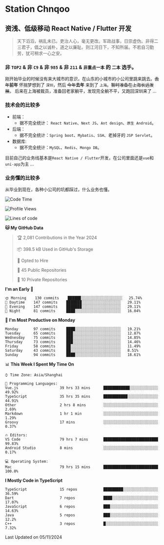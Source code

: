 # Station Chnqoo

## 资浅、低级移动 React Native / Flutter 开发

> 天下滔滔，祸乱未已。吏治人心，毫无更改。军政战事，日崇虚伪。非得二三君子，倡之以诚朴，道之以廉耻。则江河日下，不知所届。不若自习勤劳，犹可稍求一心之安。

### 非 `TOP2` & 非 `C9` & 非 `985` & 非 `211` & `非重点一本` 的 `二本` 选手。

刚开始毕业的时候没有来大城市的意识，在山东的小城市的小公司里跳来跳去。~~去年~~**前年** 怀揣梦想到了 `深圳`，然后 ~~今年~~**去年** 来到了 `上海`。~~暂时准备在上海长远发展~~。
后来在上海被裁员，准备回老家躺平，发现完全躺不平，又跑回深圳来了 ...

### 技术会的比较多

- 前端：
  - 据不完全统计： `React Native`、`Next JS`、`Ant design`、`原生 Android`。
- 后端：
  - 据不完全统计：`Spring boot`、`Mybatis`、`SSH`、老掉牙的 `JSP Servlet`。
- 数据库:
  - 据不完全统计：`MySQL`、`Redis`、`Mongo DB`。

目前自己的业务线基本是`React Native / Flutter`开发，在公司里面还是`vue`和`uni-app`为主 ...

### 业务懂的比较多

从毕业到现在，各种小公司的坑都踩过，什么业务也懂。

<!--START_SECTION:waka-->
![Code Time](http://img.shields.io/badge/Code%20Time-6%2C440%20hrs%2033%20mins-blue)

![Profile Views](http://img.shields.io/badge/Profile%20Views-0-blue)

![Lines of code](https://img.shields.io/badge/From%20Hello%20World%20I%27ve%20Written-464%20Thousand%20lines%20of%20code-blue)

**🐱 My GitHub Data** 

> 🏆 2,081 Contributions in the Year 2024
 > 
> 📦 398.5 kB Used in GitHub's Storage 
 > 
> 💼 Opted to Hire
 > 
> 📜 45 Public Repositories 
 > 
> 🔑 10 Private Repositories  
 > 
**I'm an Early 🐤** 

```text
🌞 Morning    130 commits    ██████░░░░░░░░░░░░░░░░░░░   25.74% 
🌆 Daytime    147 commits    ███████░░░░░░░░░░░░░░░░░░   29.11% 
🌃 Evening    147 commits    ███████░░░░░░░░░░░░░░░░░░   29.11% 
🌙 Night      81 commits     ████░░░░░░░░░░░░░░░░░░░░░   16.04%

```
📅 **I'm Most Productive on Monday** 

```text
Monday       97 commits     ████░░░░░░░░░░░░░░░░░░░░░   19.21% 
Tuesday      65 commits     ███░░░░░░░░░░░░░░░░░░░░░░   12.87% 
Wednesday    75 commits     ███░░░░░░░░░░░░░░░░░░░░░░   14.85% 
Thursday     73 commits     ███░░░░░░░░░░░░░░░░░░░░░░   14.46% 
Friday       58 commits     ██░░░░░░░░░░░░░░░░░░░░░░░   11.49% 
Saturday     43 commits     ██░░░░░░░░░░░░░░░░░░░░░░░   8.51% 
Sunday       94 commits     ████░░░░░░░░░░░░░░░░░░░░░   18.61%

```


📊 **This Week I Spent My Time On** 

```text
⌚︎ Time Zone: Asia/Shanghai

💬 Programming Languages: 
Vue.js                   39 hrs 33 mins      ████████████░░░░░░░░░░░░░   49.92% 
TypeScript               35 hrs 35 mins      ███████████░░░░░░░░░░░░░░   44.91% 
Other                    2 hrs 8 mins        ░░░░░░░░░░░░░░░░░░░░░░░░░   2.69% 
Markdown                 1 hr 1 min          ░░░░░░░░░░░░░░░░░░░░░░░░░   1.29% 
Groovy                   17 mins             ░░░░░░░░░░░░░░░░░░░░░░░░░   0.37%

🔥 Editors: 
VS Code                  79 hrs 7 mins       █████████████████████████   99.83% 
Android Studio           8 mins              ░░░░░░░░░░░░░░░░░░░░░░░░░   0.17%

💻 Operating System: 
Mac                      79 hrs 15 mins      █████████████████████████   100.0%

```

**I Mostly Code in TypeScript** 

```text
TypeScript               15 repos            █████████░░░░░░░░░░░░░░░░   36.59% 
Dart                     7 repos             ████░░░░░░░░░░░░░░░░░░░░░   17.07% 
JavaScript               6 repos             ███░░░░░░░░░░░░░░░░░░░░░░   14.63% 
Java                     5 repos             ███░░░░░░░░░░░░░░░░░░░░░░   12.2% 
C++                      3 repos             █░░░░░░░░░░░░░░░░░░░░░░░░   7.32%

```



 Last Updated on 05/11/2024
<!--END_SECTION:waka-->

<!---
ChenqiaoStation/ChenqiaoStation is a ✨ special ✨ repository because its `README.md` (this file) appears on your GitHub profile.
You can click the Preview link to take a look at your changes.
--->
